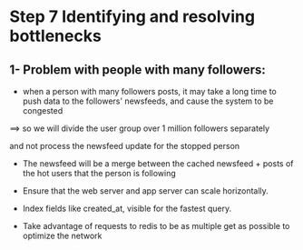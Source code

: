 # Step 7 Identifying and resolving bottlenecks

## 1- Problem with people with many followers:

- when a person with many followers posts, it may take a long time to push data to the followers' newsfeeds, and cause the system to be congested

==> so we will divide the user group over 1 million followers separately

and not process the newsfeed update for the stopped person

- The newsfeed will be a merge between the cached newsfeed + posts of the hot users that the person is following

- Ensure that the web server and app server can scale horizontally.

- Index fields like created_at, visible for the fastest query.

- Take advantage of requests to redis to be as multiple get as possible to optimize the network
